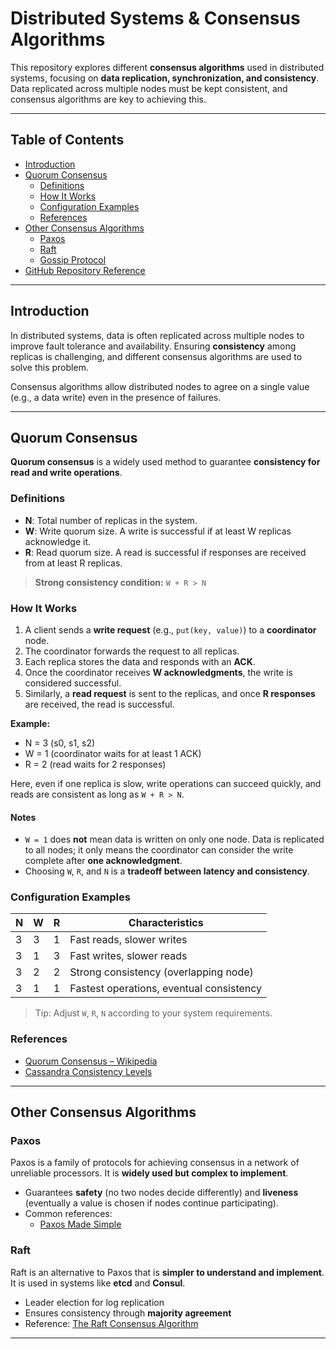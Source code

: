 # Distributed Systems & Consensus Algorithms

This repository explores different **consensus algorithms** used in distributed systems, focusing on **data replication, synchronization, and consistency**. Data replicated across multiple nodes must be kept consistent, and consensus algorithms are key to achieving this.

---

## Table of Contents

- [Introduction](#introduction)
- [Quorum Consensus](#quorum-consensus)
  - [Definitions](#definitions)
  - [How It Works](#how-it-works)
  - [Configuration Examples](#configuration-examples)
  - [References](#references)
- [Other Consensus Algorithms](#other-consensus-algorithms)
  - [Paxos](#paxos)
  - [Raft](#raft)
  - [Gossip Protocol](#gossip-protocol)
- [GitHub Repository Reference](#github-repository-reference)

---

## Introduction

In distributed systems, data is often replicated across multiple nodes to improve fault tolerance and availability. Ensuring **consistency** among replicas is challenging, and different consensus algorithms are used to solve this problem.

Consensus algorithms allow distributed nodes to agree on a single value (e.g., a data write) even in the presence of failures.

---

## Quorum Consensus

**Quorum consensus** is a widely used method to guarantee **consistency for read and write operations**.

### Definitions

- **N**: Total number of replicas in the system.
- **W**: Write quorum size. A write is successful if at least W replicas acknowledge it.
- **R**: Read quorum size. A read is successful if responses are received from at least R replicas.

> **Strong consistency condition:** `W + R > N`

### How It Works

1. A client sends a **write request** (e.g., `put(key, value)`) to a **coordinator** node.
2. The coordinator forwards the request to all replicas.
3. Each replica stores the data and responds with an **ACK**.
4. Once the coordinator receives **W acknowledgments**, the write is considered successful.
5. Similarly, a **read request** is sent to the replicas, and once **R responses** are received, the read is successful.

**Example:**  

- N = 3 (s0, s1, s2)  
- W = 1 (coordinator waits for at least 1 ACK)  
- R = 2 (read waits for 2 responses)  

Here, even if one replica is slow, write operations can succeed quickly, and reads are consistent as long as `W + R > N`.

#### Notes

- `W = 1` does **not** mean data is written on only one node. Data is replicated to all nodes; it only means the coordinator can consider the write complete after **one acknowledgment**.
- Choosing `W`, `R`, and `N` is a **tradeoff between latency and consistency**.

### Configuration Examples

| N | W | R | Characteristics                       |
|---|---|---|--------------------------------------|
| 3 | 3 | 1 | Fast reads, slower writes             |
| 3 | 1 | 3 | Fast writes, slower reads             |
| 3 | 2 | 2 | Strong consistency (overlapping node)|
| 3 | 1 | 1 | Fastest operations, eventual consistency|

> Tip: Adjust `W`, `R`, `N` according to your system requirements.

### References

- [Quorum Consensus – Wikipedia](https://en.wikipedia.org/wiki/Quorum-based_replication)
- [Cassandra Consistency Levels](https://cassandra.apache.org/doc/stable/cassandra/architecture/dynamo.html#tunable-consistency)

---

## Other Consensus Algorithms

### Paxos

Paxos is a family of protocols for achieving consensus in a network of unreliable processors. It is **widely used but complex to implement**.

- Guarantees **safety** (no two nodes decide differently) and **liveness** (eventually a value is chosen if nodes continue participating).  
- Common references:
  - [Paxos Made Simple](https://lamport.azurewebsites.net/pubs/paxos-simple.pdf)

### Raft

Raft is an alternative to Paxos that is **simpler to understand and implement**. It is used in systems like **etcd** and **Consul**.

- Leader election for log replication
- Ensures consistency through **majority agreement**
- Reference: [The Raft Consensus Algorithm](https://raft.github.io/)

---



